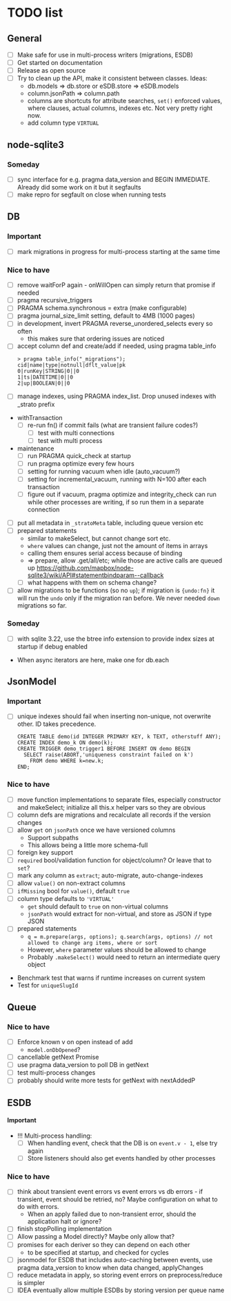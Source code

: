 # TODO list

## General

* [ ] Make safe for use in multi-process writers (migrations, ESDB)
* [ ] Get started on documentation
* [ ] Release as open source
* [ ] Try to clean up the API, make it consistent between classes. Ideas:
  * db.models => db.store or eSDB.store => eSDB.models
  * column.jsonPath => column.path
  * columns are shortcuts for attribute searches, `set()` enforced values, where clauses, actual columns, indexes etc. Not very pretty right now.
  * add column type `VIRTUAL`

## node-sqlite3

### Someday

* [ ] sync interface for e.g. pragma data_version and BEGIN IMMEDIATE. Already did some work on it but it segfaults
* [ ] make repro for segfault on close when running tests

## DB

### Important

* [ ] mark migrations in progress for multi-process starting at the same time

### Nice to have

* [ ] remove waitForP again - onWillOpen can simply return that promise if needed
* [ ] pragma recursive_triggers
* [ ] PRAGMA schema.synchronous = extra (make configurable)
* [ ] pragma journal_size_limit setting, default to 4MB (1000 pages)
* [ ] in development, invert PRAGMA reverse_unordered_selects every so often
  * this makes sure that ordering issues are noticed
* [ ] accept column def and create/add if needed, using pragma table_info
  ```
  > pragma table_info("_migrations");
  cid|name|type|notnull|dflt_value|pk
  0|runKey|STRING|0||0
  1|ts|DATETIME|0||0
  2|up|BOOLEAN|0||0
  ```
* [ ] manage indexes, using PRAGMA index_list. Drop unused indexes with \_strato prefix
* withTransaction
  * [ ] re-run fn() if commit fails (what are transient failure codes?)
    * [ ] test with multi connections
    * [ ] test with multi process
* maintenance
  * [ ] run PRAGMA quick_check at startup
  * [ ] run pragma optimize every few hours
  * [ ] setting for running vacuum when idle (auto_vacuum?)
  * [ ] setting for incremental_vacuum, running with N=100 after each transaction
  * [ ] figure out if vacuum, pragma optimize and integrity_check can run while other processes are writing, if so run them in a separate connection
* [ ] put all metadata in `_stratoMeta` table, including queue version etc
* [ ] prepared statements
  * similar to makeSelect, but cannot change sort etc.
  * `where` values can change, just not the amount of items in arrays
  * calling them ensures serial access because of binding
  * => prepare, allow .get/all/etc; while those are active calls are queued up
    https://github.com/mapbox/node-sqlite3/wiki/API#statementbindparam--callback
  * [ ] what happens with them on schema change?
* [ ] allow migrations to be functions (so no `up`); if migration is `{undo:fn}` it will run the `undo` only if the migration ran before. We never needed `down` migrations so far.

### Someday

* [ ] with sqlite 3.22, use the btree info extension to provide index sizes at startup if debug enabled
* When async iterators are here, make one for db.each

## JsonModel

### Important

* [ ] unique indexes should fail when inserting non-unique, not overwrite other. ID takes precedence.
  ```
  CREATE TABLE demo(id INTEGER PRIMARY KEY, k TEXT, otherstuff ANY);
  CREATE INDEX demo_k ON demo(k);
  CREATE TRIGGER demo_trigger1 BEFORE INSERT ON demo BEGIN
    SELECT raise(ABORT,'uniqueness constraint failed on k')
      FROM demo WHERE k=new.k;
  END;
  ```

### Nice to have

* [ ] move function implementations to separate files, especially constructor and makeSelect; initialize all this.x helper vars so they are obvious
* [ ] column defs are migrations and recalculate all records if the version changes
* [ ] allow `get` on `jsonPath` once we have versioned columns
  * Support subpaths
  * This allows being a little more schema-full
* [ ] foreign key support
* [ ] `required` bool/validation function for object/column? Or leave that to `set`?
* [ ] mark any column as `extract`; auto-migrate, auto-change-indexes
* [ ] allow `value()` on non-extract columns
* [ ] `ifMissing` bool for `value()`, default `true`
* [ ] column type defaults to `'VIRTUAL'`
  * `get` should default to `true` on non-virtual columns
  * `jsonPath` would extract for non-virtual, and store as JSON if type JSON
* [ ] prepared statements
  * `q = m.prepare(args, options); q.search(args, options) // not allowed to change arg items, where or sort`
  * However, `where` parameter values should be allowed to change
  * Probably `.makeSelect()` would need to return an intermediate query object
* Benchmark test that warns if runtime increases on current system
* Test for `uniqueSlugId`

## Queue

### Nice to have

* [ ] Enforce known v on open instead of add
  * `model.onDbOpened`?
* [ ] cancellable getNext Promise
* [ ] use pragma data_version to poll DB in getNext
* [ ] test multi-process changes
* [ ] probably should write more tests for getNext with nextAddedP

## ESDB

#### Important

* !!! Multi-process handling:
  * [ ] When handling event, check that the DB is on `event.v - 1`, else try again
  * [ ] Store listeners should also get events handled by other processes

### Nice to have

* [ ] think about transient event errors vs event errors vs db errors - if transient, event should be retried, no? Maybe configuration on what to do with errors.
  * When an apply failed due to non-transient error, should the application halt or ignore?
* [ ] finish stopPolling implementation
* [ ] Allow passing a Model directly? Maybe only allow that?
* [ ] promises for each deriver so they can depend on each other
  * to be specified at startup, and checked for cycles
* [ ] jsonmodel for ESDB that includes auto-caching between events, use pragma data_version to know when data changed, applyChanges
* [ ] reduce metadata in apply, so storing event errors on preprocess/reduce is simpler
* [ ] IDEA eventually allow multiple ESDBs by storing version per queue name
